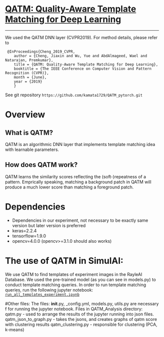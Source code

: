 # [**QATM**: Quality-Aware Template Matching for Deep Learning](http://openaccess.thecvf.com/content_CVPR_2019/papers/Cheng_QATM_Quality-Aware_Template_Matching_for_Deep_Learning_CVPR_2019_paper.pdf)


***
We used the QATM DNN layer (CVPR2019). For method details, please refer to 

```
 @InProceedings{Cheng_2019_CVPR,
    author = {Cheng, Jiaxin and Wu, Yue and AbdAlmageed, Wael and Natarajan, Premkumar},
    title = {QATM: Quality-Aware Template Matching for Deep Learning},
    booktitle = {The IEEE Conference on Computer Vision and Pattern Recognition (CVPR)},
    month = {June},
    year = {2019}
    }
```
See git repository `https://github.com/kamata1729/QATM_pytorch.git`

# Overview
## What is QATM?
QATM is an algorithmic DNN layer that implements template matching idea with learnable parameters.

## How does QATM work?
QATM learns the similarity scores reflecting the (soft-)repeatness of a pattern. Emprically speaking, matching a background patch in QATM will produce a much lower score than matching a foreground patch. 


# Dependencies
- Dependencies in our experiment, not necessary to be exactly same version but later version is preferred
- keras=2.2.4
- tensorflow=1.9.0
- opencv=4.0.0 (opencv>=3.1.0 should also works)

# The use of QATM in SimulAI:
We use QATM to find templates of experiment images in the RayleAI Database. We used the pre-trained model (as you can see in models.py) to conduct template matching queries. 
In order to run template matching queries, run the following jupyter notebook:
[`run_all_templates_experiment.ipynb`](./run_all_templates_experiment.ipynb)

#Other files:
The files: __init__.py, _config.yml, models.py, utils.py are necessary f
for running the jupyter notebook.
Files in QATM_Analysis directory:
qatm.py - used to arrange the results of the jupyter running into json files.
qatm_json_to_graph.py - takes the jsons, and creates graphs of qatm score with clustering results
qatm_clustering.py - responsible for clustering (PCA, k-means)
